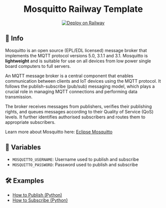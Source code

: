 <h1 align="center" style="font-weight: bold;">Mosquitto Railway Template</h1>

<div align="center">

[![Deploy on Railway](https://railway.com/button.svg)](https://railway.com/deploy/mosquitto-broker?referralCode=ePU7HL)

</div>

<h2 id="info">📝 Info</h2>

Mosquitto is an open source (EPL/EDL licensed) message broker that implements the MQTT protocol versions 5.0, 3.1.1 and 3.1. Mosquitto is **lightweight** and is suitable for use on all devices from low power single board computers to full servers.

An MQTT message broker is a central component that enables communication between clients and IoT devices using the MQTT protocol. It follows the publish-subscribe (pub/sub) messaging model, which plays a crucial role in managing MQTT connections and performing data transmission.

The broker receives messages from publishers, verifies their publishing rights, and queues messages according to their Quality of Service (QoS) levels. It further identifies authorised subscribers and routes them to appropriate subscribers.

Learn more about Mosquitto here: [Eclipse Mosquitto](https://mosquitto.org)

<h2 id="env">🔐 Variables</h2>

- `MOSQUITTO_USERNAME`: Username used to publish and subscribe
- `MOSQUITTO_PASSWORD`: Password used to publish and subscribe

<h2>🛠️ Examples</h2>

- [How to Publish (Python)](https://github.com/Lima-e-Silva/mosquitto-railway-template/wiki/How-to-Publish)
- [How to Subscribe (Python)](https://github.com/Lima-e-Silva/mosquitto-railway-template/wiki/How-to-Subscribe)
